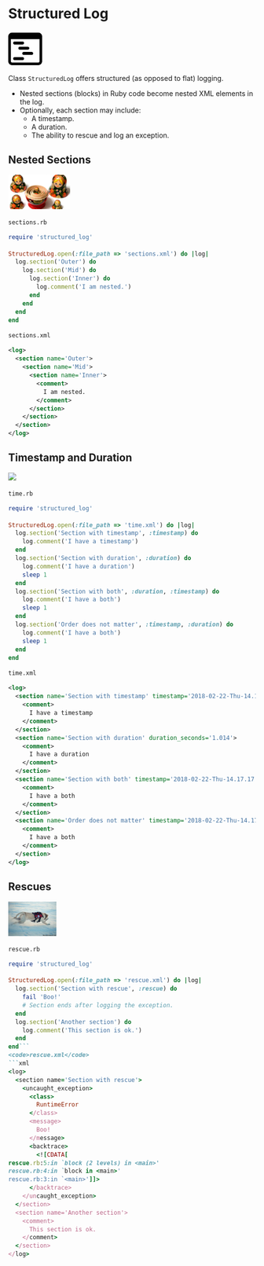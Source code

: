 # Structured Log
<img src="images/structured.png" height="70"> 

<!-- [![Gem Version](https://badge.fury.io/rb/structured_log.svg)](https://badge.fury.io/rb/structured_log) -->

Class <code>StructuredLog</code> offers structured (as opposed to flat) logging.

<ul>
<li>Nested sections (blocks) in Ruby code become nested XML elements in the log.
<li>Optionally, each section may include:
<ul>
<li>A timestamp.
<li>A duration.
<li>The ability to rescue and log an exception.
</ul>
</ul>

## Nested Sections
<img src="images/nesting.jpg" height="70">

<code>sections.rb</code>
```ruby
require 'structured_log'

StructuredLog.open(:file_path => 'sections.xml') do |log|
  log.section('Outer') do
    log.section('Mid') do
      log.section('Inner') do
        log.comment('I am nested.')
      end
    end
  end
end
```
<code>sections.xml</code>
```xml
<log>
  <section name='Outer'>
    <section name='Mid'>
      <section name='Inner'>
        <comment>
          I am nested.
        </comment>
      </section>
    </section>
  </section>
</log>
```

## Timestamp and Duration
<img src="images/time.ico" height="70">

<code>time.rb</code>
```ruby
require 'structured_log'

StructuredLog.open(:file_path => 'time.xml') do |log|
  log.section('Section with timestamp', :timestamp) do
    log.comment('I have a timestamp')
  end
  log.section('Section with duration', :duration) do
    log.comment('I have a duration')
    sleep 1
  end
  log.section('Section with both', :duration, :timestamp) do
    log.comment('I have a both')
    sleep 1
  end
  log.section('Order does not matter', :timestamp, :duration) do
    log.comment('I have a both')
    sleep 1
  end
end
```
<code>time.xml</code>
```xml
<log>
  <section name='Section with timestamp' timestamp='2018-02-22-Thu-14.17.16.113'>
    <comment>
      I have a timestamp
    </comment>
  </section>
  <section name='Section with duration' duration_seconds='1.014'>
    <comment>
      I have a duration
    </comment>
  </section>
  <section name='Section with both' timestamp='2018-02-22-Thu-14.17.17.127' duration_seconds='1.014'>
    <comment>
      I have a both
    </comment>
  </section>
  <section name='Order does not matter' timestamp='2018-02-22-Thu-14.17.18.141' duration_seconds='1.014'>
    <comment>
      I have a both
    </comment>
  </section>
</log>
```

## Rescues
<img src="images/rescue.jpg" height="70">

<code>rescue.rb</code>
```ruby
require 'structured_log'

StructuredLog.open(:file_path => 'rescue.xml') do |log|
  log.section('Section with rescue', :rescue) do
    fail 'Boo!'
    # Section ends after logging the exception.
  end
  log.section('Another section') do
    log.comment('This section is ok.')
  end
end```
<code>rescue.xml</code>
```xml
<log>
  <section name='Section with rescue'>
    <uncaught_exception>
      <class>
        RuntimeError
      </class>
      <message>
        Boo!
      </message>
      <backtrace>
        <![CDATA[
rescue.rb:5:in `block (2 levels) in <main>'
rescue.rb:4:in `block in <main>'
rescue.rb:3:in `<main>']]>
      </backtrace>
    </uncaught_exception>
  </section>
  <section name='Another section'>
    <comment>
      This section is ok.
    </comment>
  </section>
</log>
```
